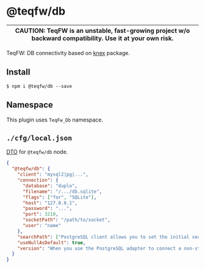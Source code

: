 # @teqfw/db

|CAUTION: TeqFW is an unstable, fast-growing project w/o backward compatibility. Use it at your own risk.|
|---|

TeqFW: DB connectivity based on [knex](https://knexjs.org/) package.

## Install

```shell
$ npm i @teqfw/db --save 
```

## Namespace

This plugin uses `TeqFw_Db` namespace.

## `./cfg/local.json`

[DTO](src/Back/Dto/Config/Local.mjs) for `@teqfw/db` node.

```json
{
  "@teqfw/db": {
    "client": "mysql2|pg|...",
    "connection": {
      "database": "duplo",
      "filename": "/.../db.sqlite",
      "flags": ["for", "SQLite"],
      "host": "127.0.0.1",
      "password": "...",
      "port": 3210,
      "socketPath": "/path/to/socket",
      "user": "name"
    },
    "searchPath": ["PostgreSQL client allows you to set the initial search path"],
    "useNullAsDefault": true,
    "version": "When you use the PostgreSQL adapter to connect a non-standard database."
  }
}
```
